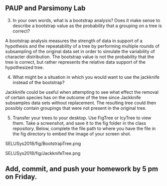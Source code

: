## PAUP and Parsimony Lab

3. In your own words, what is a bootstrap analysis? Does it make sense to describe a bootstrap value as the probability that a grouping on a tree is correct?  

A bootstrap analysis measures the strength of data in support of a hypothesis and the repeatability of a tree by performing multiple rounds of subsampling of the original data set in order to simulate the variability of character distribution.  The bootstrap value is not the probability that the tree is correct, but rather represents the relative data support of the hypothesized tree.

4. What might be a situation in which you would want to use the jackknife instead of the bootstrap? 

Jackknife could be useful when attempting to see what effect the removal of certain species has on the outcome of the tree since Jackknife subsamples data sets without replacement.  The resulting tree could then possibly contain groupings that were not present in the original tree.


5. Transfer your trees to your desktop. Use FigTree or IcyTree to view them. Take a screenshot, and save it to the fig folder in the class repository. Below, complete the file path to where you have the file in the fig directory to embed the image of your screen shot. 


SELUSys2018/fig/BootstrapTree.png

SELUSys2018/fig/JackknifeTree.png

## Add, commit, and push your homework by 5 pm on Friday.

